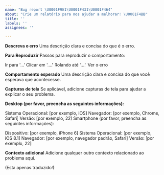 ```yaml
---
name: "Bug report \U0001F9E1\U0001F431‍\U0001F464"
about: "Crie um relatório para nos ajudar a melhorar! \U0001F4BB"
title: ''
labels: ''
assignees: ''

---
```


**Descreva o erro**
Uma descrição clara e concisa do que é o erro.

**Para Reproduzir**
Passos para reproduzir o comportamento:

Ir para '...'
Clicar em '....'
Rolando até '....'
Ver o erro

**Comportamento esperado**
Uma descrição clara e concisa do que você esperava que acontecesse.

**Capturas de tela**
Se aplicável, adicione capturas de tela para ajudar a explicar o seu problema.

**Desktop (por favor, preencha as seguintes informações):**

Sistema Operacional: [por exemplo, iOS]
Navegador: [por exemplo, Chrome, Safari]
Versão: [por exemplo, 22]
Smartphone (por favor, preencha as seguintes informações):

Dispositivo: [por exemplo, iPhone 6]
Sistema Operacional: [por exemplo, iOS 8.1]
Navegador: [por exemplo, navegador padrão, Safari]
Versão: [por exemplo, 22]

**Contexto adicional**
Adicione qualquer outro contexto relacionado ao problema aqui.

(Esta apenas traduzido!)
